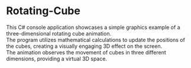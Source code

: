 # Rotating-Cube

This C# console application showcases a simple graphics example of a three-dimensional rotating cube animation. <br>
The program utilizes mathematical calculations to update the positions of the cubes, creating a visually engaging 3D effect on the screen. <br>
The animation observes the movement of cubes in three different dimensions, providing a virtual 3D space. 
